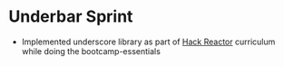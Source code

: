 # Underbar Sprint
- Implemented underscore library as part of [Hack Reactor](http://hackreactor.com) curriculum while doing the bootcamp-essentials
